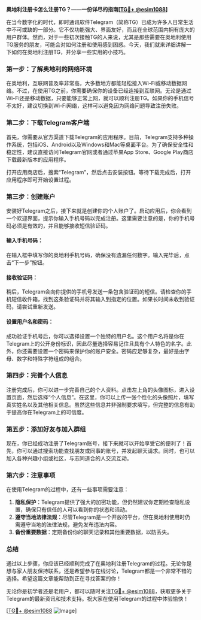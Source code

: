 **奥地利注册卡怎么注册TG？——一份详尽的指南[[TG💪+ @esim1088](https://t.me/s/esim1088)]**

在当今数字化的时代，即时通讯软件Telegram（简称TG）已成为许多人日常生活中不可或缺的一部分。它不仅功能强大、界面友好，而且在全球范围内拥有庞大的用户群体。然而，对于一些初次接触TG的人来说，尤其是那些需要在奥地利使用TG服务的朋友，可能会对如何注册和使用感到困惑。今天，我们就来详细讲解一下如何在奥地利注册TG，并分享一些实用的小技巧。

### **第一步：了解奥地利的网络环境**
在奥地利，互联网普及率非常高，大多数地方都能轻松接入Wi-Fi或移动数据网络。不过，在使用TG之前，你需要确保你的设备已经连接到互联网。无论是通过Wi-Fi还是移动数据，只要能够正常上网，就可以顺利注册TG。如果你的手机信号不太好，建议切换到Wi-Fi网络，这样可以避免因为网络问题导致注册失败。

### **第二步：下载Telegram客户端**
首先，你需要从官方渠道下载Telegram的应用程序。目前，Telegram支持多种操作系统，包括iOS、Android以及Windows和Mac等桌面平台。为了确保安全性和稳定性，建议直接访问Telegram官网或者通过苹果App Store、Google Play商店下载最新版本的应用程序。

打开应用商店后，搜索“Telegram”，然后点击安装按钮。等待下载完成后，打开应用程序即可开始设置过程。

### **第三步：创建账户**
安装好Telegram之后，接下来就是创建你的个人账户了。启动应用后，你会看到一个欢迎界面，提示你输入手机号码以完成注册。这里需要注意的是，你的手机号码必须是有效的，并且能够接收短信验证码。

#### 输入手机号码：
在输入框中填写你的奥地利手机号码，确保没有遗漏任何数字。输入完毕后，点击“下一步”按钮。

#### 接收验证码：
稍后，Telegram会向你提供的手机号发送一条包含验证码的短信。请检查你的手机短信收件箱，找到这条验证码并将其输入到指定的位置。如果长时间未收到验证码，请尝试重新发送。

#### 设置用户名和密码：
成功验证手机号后，你可以选择设置一个独特的用户名。这个用户名将是你在Telegram上的公开身份标识，因此尽量选择容易记住且具有个人特色的名字。此外，你还需要设置一个密码来保护你的账户安全。密码应足够复杂，最好是由字母、数字和特殊字符组成的组合。

### **第四步：完善个人信息**
注册完成后，你可以进一步完善自己的个人资料。点击左上角的头像图标，进入设置页面，然后选择“个人信息”。在这里，你可以上传一张个性化的头像照片，填写真实姓名以及其他相关信息。虽然这些信息并非强制要求填写，但完整的信息有助于提高你在Telegram上的可信度。

### **第五步：添加好友与加入群组**
现在，你已经成功注册了Telegram账号，接下来就可以开始享受它的便利了！首先，你可以通过搜索功能查找朋友或同事的账号，并发起聊天请求。同时，也可以加入各种兴趣小组或社区，与志同道合的人交流互动。

### **第六步：注意事项**
在使用Telegram的过程中，还有一些事项需要注意：

1. **隐私保护**：Telegram提供了强大的加密功能，但仍然建议你定期检查隐私设置，确保只有信任的人可以看到你的状态和活动。
2. **遵守当地法律法规**：尽管Telegram是一个开放的平台，但在奥地利使用时仍需遵守当地的法律法规，避免发布违法内容。
3. **备份重要数据**：定期备份你的聊天记录和其他重要数据，以防丢失。

### **总结**
通过以上步骤，你应该已经顺利完成了在奥地利注册Telegram的过程。无论你是想与家人朋友保持联系，还是希望参与在线讨论，Telegram都是一个非常不错的选择。希望这篇文章能帮助到正在寻找答案的你！

无论你是初学者还是老用户，都可以随时关注[TG💪+ @esim1088](https://t.me/s/esim1088)，获取更多关于Telegram的最新资讯和技术支持。祝大家在使用Telegram的过程中体验愉快！

[[TG💪+ @esim1088](https://t.me/s/esim1088) ![Image](https://i.postimg.cc/4NQfJmqS/Snipaste-2025-05-13-00-14-12.png)]